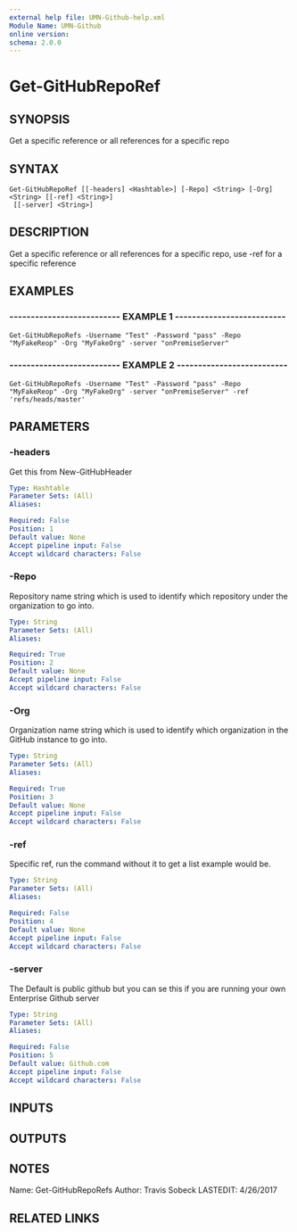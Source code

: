```yaml
---
external help file: UMN-Github-help.xml
Module Name: UMN-Github
online version: 
schema: 2.0.0
---
```


# Get-GitHubRepoRef

## SYNOPSIS
Get a specific reference or all references for a specific repo

## SYNTAX

```
Get-GitHubRepoRef [[-headers] <Hashtable>] [-Repo] <String> [-Org] <String> [[-ref] <String>]
 [[-server] <String>]
```

## DESCRIPTION
Get a specific reference or all references for a specific repo, use -ref for a specific reference

## EXAMPLES

### -------------------------- EXAMPLE 1 --------------------------
```
Get-GitHubRepoRefs -Username "Test" -Password "pass" -Repo "MyFakeReop" -Org "MyFakeOrg" -server "onPremiseServer"
```

### -------------------------- EXAMPLE 2 --------------------------
```
Get-GitHubRepoRefs -Username "Test" -Password "pass" -Repo "MyFakeReop" -Org "MyFakeOrg" -server "onPremiseServer" -ref 'refs/heads/master'
```

## PARAMETERS

### -headers
Get this from New-GitHubHeader

```yaml
Type: Hashtable
Parameter Sets: (All)
Aliases: 

Required: False
Position: 1
Default value: None
Accept pipeline input: False
Accept wildcard characters: False
```

### -Repo
Repository name string which is used to identify which repository under the organization to go into.

```yaml
Type: String
Parameter Sets: (All)
Aliases: 

Required: True
Position: 2
Default value: None
Accept pipeline input: False
Accept wildcard characters: False
```

### -Org
Organization name string which is used to identify which organization in the GitHub instance to go into.

```yaml
Type: String
Parameter Sets: (All)
Aliases: 

Required: True
Position: 3
Default value: None
Accept pipeline input: False
Accept wildcard characters: False
```

### -ref
Specific ref, run the command without it to get a list example would be.

```yaml
Type: String
Parameter Sets: (All)
Aliases: 

Required: False
Position: 4
Default value: None
Accept pipeline input: False
Accept wildcard characters: False
```

### -server
The Default is public github but you can se this if you are running your own Enterprise Github server

```yaml
Type: String
Parameter Sets: (All)
Aliases: 

Required: False
Position: 5
Default value: Github.com
Accept pipeline input: False
Accept wildcard characters: False
```

## INPUTS

## OUTPUTS

## NOTES
Name: Get-GitHubRepoRefs
Author: Travis Sobeck
LASTEDIT: 4/26/2017

## RELATED LINKS

